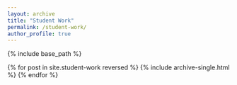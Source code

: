 ```yaml
---
layout: archive
title: "Student Work"
permalink: /student-work/
author_profile: true
---
```


{% include base_path %}

{% for post in site.student-work reversed %}
  {% include archive-single.html %}
{% endfor %}
